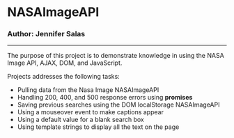 # NASAImageAPI
### Author: Jennifer Salas
---

The purpose of this project is to demonstrate knowledge in using the NASA Image API, AJAX, DOM, and JavaScript.

Projects addresses the following tasks:
* Pulling data from the Nasa Image NASAImageAPI
* Handling 200, 400, and 500 response errors using **promises**
* Saving previous searches using the DOM localStorage NASAImageAPI
* Using a mouseover event to make captions appear
* Using a default value for a blank search box
* Using template strings to display all the text on the page
